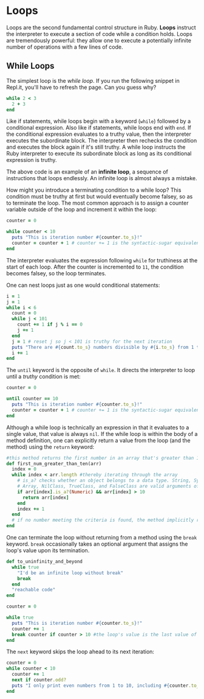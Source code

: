 # Loops

Loops are the second fundamental control structure in Ruby. **Loops** instruct
the interpreter to execute a section of code while a condition holds. Loops are
tremendously powerful: they allow one to execute a potentially infinite number
of operations with a few lines of code.


## While Loops

The simplest loop is the _while loop_. If you run the following snippet in
Repl.it, you'll have to refresh the page. Can you guess why?

```ruby
while 2 < 3
  2 + 3
end
```

Like if statements, while loops begin with a keyword (`while`) followed by a
conditional expression. Also like if statements, while loops end with `end`. If
the conditional expression evaluates to a truthy value, then the interpreter
executes the subordinate block. The interpreter then rechecks the condition and
executes the block again if it's still truthy. A while loop instructs the Ruby
interpreter to execute its subordinate block as long as its conditional
expression is truthy.

The above code is an example of an **infinite loop**, a sequence of instructions
that loops endlessly. An infinite loop is almost always a mistake.

How might you introduce a terminating condition to a while loop? This condition
must be truthy at first but would eventually become falsey, so as to terminate
the loop. The most common approach is to assign a counter variable outside of
the loop and increment it within the loop:

```ruby
counter = 0

while counter < 10
  puts "This is iteration number #{counter.to_s}!"
  counter = counter + 1 # counter += 1 is the syntactic-sugar equivalent
end
```

The interpreter evaluates the expression following `while` for truthiness at the
start of each loop. After the counter is incremented to `11`, the condition
becomes falsey, so the loop terminates.

One can nest loops just as one would conditional statements:

```ruby
i = 1
j = 1
while i < 6
  count = 0
  while j < 101
    count += 1 if j % i == 0
    j += 1
  end
  j = 1 # reset j so j < 101 is truthy for the next iteration
  puts "There are #{count.to_s} numbers divisible by #{i.to_s} from 1 to 100."
  i += 1
end
```

The `until` keyword is the opposite of `while`. It directs the interpreter to
loop until a _truthy_ condition is met:

```ruby
counter = 0

until counter == 10
  puts "This is iteration number #{counter.to_s}!"
  counter = counter + 1 # counter += 1 is the syntactic-sugar equivalent
end
```

Although a while loop is technically an expression in that it evaluates to a
single value, that value is always `nil`. If the while loop is within the body
of a method definition, one can explicitly return a value from the loop (and the
method) using the `return` keyword:

```ruby
#this method returns the first number in an array that's greater than 10
def first_num_greater_than_ten(arr)
  index = 0
  while index < arr.length #thereby iterating through the array
    # is_a? checks whether an object belongs to a data type. String, Symbol,
    # Array, NilClass, TrueClass, and FalseClass are valid arguments of is_a?
    if arr[index].is_a?(Numeric) && arr[index] > 10
      return arr[index]
    end
    index += 1
  end
  # if no number meeting the criteria is found, the method implicitly returns nil
end
```

One can terminate the loop without returning from a method using the `break`
keyword. `break` occasionally takes an optional argument that assigns the loop's
value upon its termination.

```ruby
def to_uninfinity_and_beyond
  while true
    "I'd be an infinite loop without break"
    break
  end
  "reachable code"
end

counter = 0

while true
  puts "This is iteration number #{counter.to_s}!"
  counter += 1
  break counter if counter > 10 #the loop's value is the last value of counter
end
```

The `next` keyword skips the loop ahead to its next iteration:

```ruby
counter = 0
while counter < 10
  counter += 1
  next if counter.odd?
  puts "I only print even numbers from 1 to 10, including #{counter.to_s}"
end
```
